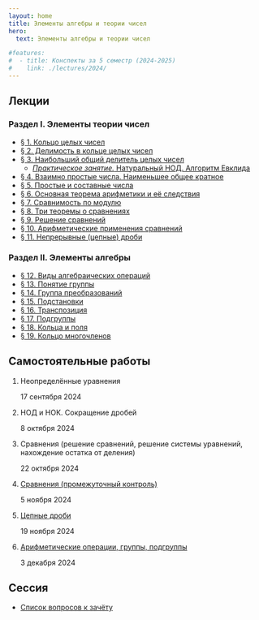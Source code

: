 ```yaml
---
layout: home
title: Элементы алгебры и теории чисел
hero:
  text: Элементы алгебры и теории чисел

#features:
#  - title: Конспекты за 5 семестр (2024-2025)
#    link: ./lectures/2024/
---
```


## Лекции

### Раздел I. Элементы теории чисел

* [§ 1. Кольцо целых чисел](./lectures/2024/01/)
* [§ 2. Делимость в кольце целых чисел](./lectures/2024/02/)
* [§ 3. Наибольший общий делитель целых чисел](./lectures/2024/03/)
  * [*Практическое занятие.* Натуральный НОД. Алгоритм Евклида](./lectures/2024/03/practice/)
* [§ 4. Взаимно простые числа. Наименьшее общее кратное](./lectures/2024/04/)
* [§ 5. Простые и составные числа](./lectures/2024/05/)
* [§ 6. Основная теорема арифметики и её следствия](./lectures/2024/06/)
* [§ 7. Сравнимость по модулю](./lectures/2024/07/)
* [§ 8. Три теоремы о сравнениях](./lectures/2024/08/)
* [§ 9. Решение сравнений](./lectures/2024/09/)
* [§ 10. Арифметические применения сравнений](./lectures/2024/10/)
* [§ 11. Непрерывные (цепные) дроби](./lectures/2024/11/)

### Раздел II. Элементы алгебры

* [§ 12. Виды алгебраических операций](./lectures/2024/12/)
* [§ 13. Понятие группы](./lectures/2024/13/)
* [§ 14. Группа преобразований](./lectures/2024/14/)
* [§ 15. Подстановки](./lectures/2024/15/)
* [§ 16. Транспозиция](./lectures/2024/16/)
* [§ 17. Подгруппы](./lectures/2024/17/)
* [§ 18. Кольца и поля](./lectures/2024/18/)
* [§ 19. Кольцо многочленов](./lectures/2024/19/)

## Самостоятельные работы
1. Неопределённые уравнения
   <p class="subtext">17 сентября 2024</p>
2. НОД и НОК. Сокращение дробей
   <p class="subtext">8 октября 2024</p>
3. Сравнения (решение сравнений, решение системы уравнений, нахождение остатка от деления)
   <p class="subtext">22 октября 2024</p>
4. [Сравнения (промежуточный контроль)](./2024/tests/04/)
   <p class="subtext">5 ноября 2024</p>
5. [Цепные дроби](./2024/tests/05/)
   <p class="subtext">19 ноября 2024</p>
6. [Арифметические операции, группы, подгруппы](./2024/tests/06/)
   <p class="subtext">3 декабря 2024</p>

## Сессия

* [Список вопросов к зачёту](./exams/credit/)
